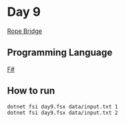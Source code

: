 # Day 9

[Rope Bridge](https://adventofcode.com/2022/day/9)

## Programming Language

[F#](https://fsharp.org/)

## How to run

```bash
dotnet fsi day9.fsx data/input.txt 1
dotnet fsi day9.fsx data/input.txt 2
```
